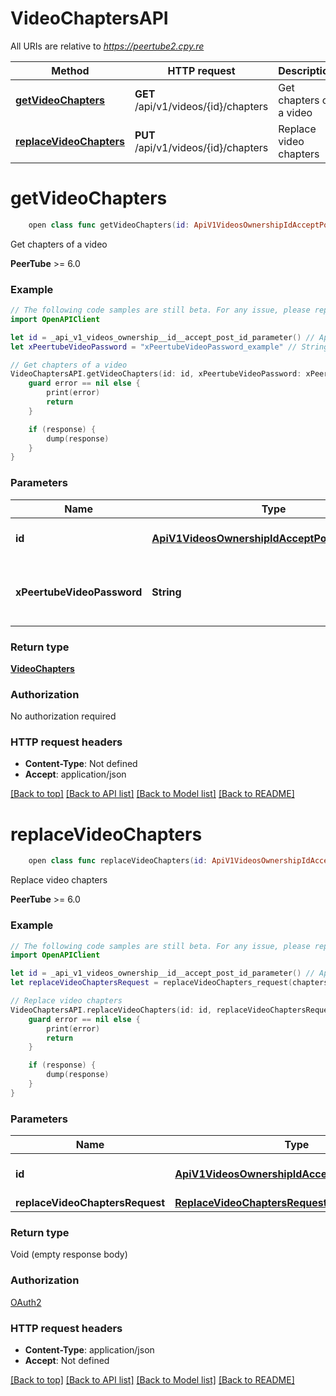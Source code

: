 # VideoChaptersAPI

All URIs are relative to *https://peertube2.cpy.re*

Method | HTTP request | Description
------------- | ------------- | -------------
[**getVideoChapters**](VideoChaptersAPI.md#getvideochapters) | **GET** /api/v1/videos/{id}/chapters | Get chapters of a video
[**replaceVideoChapters**](VideoChaptersAPI.md#replacevideochapters) | **PUT** /api/v1/videos/{id}/chapters | Replace video chapters


# **getVideoChapters**
```swift
    open class func getVideoChapters(id: ApiV1VideosOwnershipIdAcceptPostIdParameter, xPeertubeVideoPassword: String? = nil, completion: @escaping (_ data: VideoChapters?, _ error: Error?) -> Void)
```

Get chapters of a video

**PeerTube** >= 6.0

### Example
```swift
// The following code samples are still beta. For any issue, please report via http://github.com/OpenAPITools/openapi-generator/issues/new
import OpenAPIClient

let id = _api_v1_videos_ownership__id__accept_post_id_parameter() // ApiV1VideosOwnershipIdAcceptPostIdParameter | The object id, uuid or short uuid
let xPeertubeVideoPassword = "xPeertubeVideoPassword_example" // String | Required on password protected video (optional)

// Get chapters of a video
VideoChaptersAPI.getVideoChapters(id: id, xPeertubeVideoPassword: xPeertubeVideoPassword) { (response, error) in
    guard error == nil else {
        print(error)
        return
    }

    if (response) {
        dump(response)
    }
}
```

### Parameters

Name | Type | Description  | Notes
------------- | ------------- | ------------- | -------------
 **id** | [**ApiV1VideosOwnershipIdAcceptPostIdParameter**](.md) | The object id, uuid or short uuid | 
 **xPeertubeVideoPassword** | **String** | Required on password protected video | [optional] 

### Return type

[**VideoChapters**](VideoChapters.md)

### Authorization

No authorization required

### HTTP request headers

 - **Content-Type**: Not defined
 - **Accept**: application/json

[[Back to top]](#) [[Back to API list]](../README.md#documentation-for-api-endpoints) [[Back to Model list]](../README.md#documentation-for-models) [[Back to README]](../README.md)

# **replaceVideoChapters**
```swift
    open class func replaceVideoChapters(id: ApiV1VideosOwnershipIdAcceptPostIdParameter, replaceVideoChaptersRequest: ReplaceVideoChaptersRequest? = nil, completion: @escaping (_ data: Void?, _ error: Error?) -> Void)
```

Replace video chapters

**PeerTube** >= 6.0

### Example
```swift
// The following code samples are still beta. For any issue, please report via http://github.com/OpenAPITools/openapi-generator/issues/new
import OpenAPIClient

let id = _api_v1_videos_ownership__id__accept_post_id_parameter() // ApiV1VideosOwnershipIdAcceptPostIdParameter | The object id, uuid or short uuid
let replaceVideoChaptersRequest = replaceVideoChapters_request(chapters: [replaceVideoChapters_request_chapters_inner(title: "title_example", timecode: 123)]) // ReplaceVideoChaptersRequest |  (optional)

// Replace video chapters
VideoChaptersAPI.replaceVideoChapters(id: id, replaceVideoChaptersRequest: replaceVideoChaptersRequest) { (response, error) in
    guard error == nil else {
        print(error)
        return
    }

    if (response) {
        dump(response)
    }
}
```

### Parameters

Name | Type | Description  | Notes
------------- | ------------- | ------------- | -------------
 **id** | [**ApiV1VideosOwnershipIdAcceptPostIdParameter**](.md) | The object id, uuid or short uuid | 
 **replaceVideoChaptersRequest** | [**ReplaceVideoChaptersRequest**](ReplaceVideoChaptersRequest.md) |  | [optional] 

### Return type

Void (empty response body)

### Authorization

[OAuth2](../README.md#OAuth2)

### HTTP request headers

 - **Content-Type**: application/json
 - **Accept**: Not defined

[[Back to top]](#) [[Back to API list]](../README.md#documentation-for-api-endpoints) [[Back to Model list]](../README.md#documentation-for-models) [[Back to README]](../README.md)

